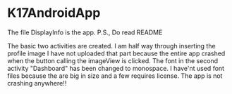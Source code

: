 # K17AndroidApp
The file DisplayInfo is the app. P.S., Do read README

The basic two activities are created.
I am half way through inserting the profile image
I have not uploaded that part because the entire app crashed when the button calling the imageView is clicked.
The font in the second activity "Dashboard" has been changed to monospace. I have'nt used font files because the are big in size and a few requires license.
The app is not crashing anywhere!!
